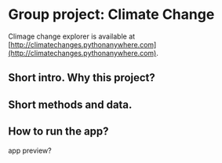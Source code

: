 # Group project: Climate Change

Climage change explorer is available at [http://climatechanges.pythonanywhere.com](http://climatechanges.pythonanywhere.com).

## Short intro. Why this project?

## Short methods and data. 

## How to run the app?

app preview?
